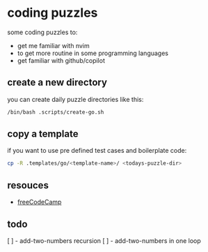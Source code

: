 # coding puzzles

some coding puzzles to:

* get me familiar with nvim 
* to get more routine in some programming languages
* get familiar with github/copilot

## create a new directory

you can create daily puzzle directories like this:

```sh
/bin/bash .scripts/create-go.sh
```

## copy a template

if you want to use pre defined test cases and boilerplate code:

```bash
cp -R .templates/go/<template-name>/ <todays-puzzle-dir>
```

## resouces

* [freeCodeCamp](https://www.freecodecamp.org/learn/coding-interview-prep/#algorithms)

## todo

[ ] - add-two-numbers recursion
[ ] - add-two-numbers in one loop
